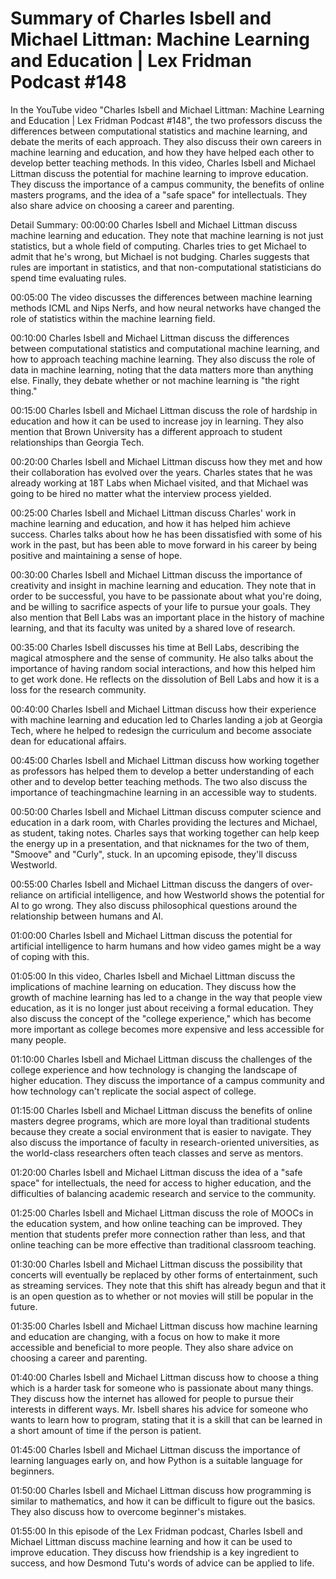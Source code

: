 # Summary of Charles Isbell and Michael Littman: Machine Learning and Education | Lex Fridman Podcast #148

In the YouTube video "Charles Isbell and Michael Littman: Machine Learning and Education | Lex Fridman Podcast #148", the two professors discuss the differences between computational statistics and machine learning, and debate the merits of each approach. They also discuss their own careers in machine learning and education, and how they have helped each other to develop better teaching methods.
In this video, Charles Isbell and Michael Littman discuss the potential for machine learning to improve education. They discuss the importance of a campus community, the benefits of online masters programs, and the idea of a "safe space" for intellectuals. They also share advice on choosing a career and parenting.

Detail Summary: 
00:00:00
Charles Isbell and Michael Littman discuss machine learning and education. They note that machine learning is not just statistics, but a whole field of computing. Charles tries to get Michael to admit that he's wrong, but Michael is not budging. Charles suggests that rules are important in statistics, and that non-computational statisticians do spend time evaluating rules.

00:05:00
The video discusses the differences between machine learning methods ICML and Nips Nerfs, and how neural networks have changed the role of statistics within the machine learning field.

00:10:00
Charles Isbell and Michael Littman discuss the differences between computational statistics and computational machine learning, and how to approach teaching machine learning. They also discuss the role of data in machine learning, noting that the data matters more than anything else. Finally, they debate whether or not machine learning is "the right thing."

00:15:00
Charles Isbell and Michael Littman discuss the role of hardship in education and how it can be used to increase joy in learning. They also mention that Brown University has a different approach to student relationships than Georgia Tech.

00:20:00
Charles Isbell and Michael Littman discuss how they met and how their collaboration has evolved over the years. Charles states that he was already working at 18T Labs when Michael visited, and that Michael was going to be hired no matter what the interview process yielded.

00:25:00
Charles Isbell and Michael Littman discuss Charles' work in machine learning and education, and how it has helped him achieve success. Charles talks about how he has been dissatisfied with some of his work in the past, but has been able to move forward in his career by being positive and maintaining a sense of hope.

00:30:00
Charles Isbell and Michael Littman discuss the importance of creativity and insight in machine learning and education. They note that in order to be successful, you have to be passionate about what you're doing, and be willing to sacrifice aspects of your life to pursue your goals. They also mention that Bell Labs was an important place in the history of machine learning, and that its faculty was united by a shared love of research.

00:35:00
Charles Isbell discusses his time at Bell Labs, describing the magical atmosphere and the sense of community. He also talks about the importance of having random social interactions, and how this helped him to get work done. He reflects on the dissolution of Bell Labs and how it is a loss for the research community.

00:40:00
Charles Isbell and Michael Littman discuss how their experience with machine learning and education led to Charles landing a job at Georgia Tech, where he helped to redesign the curriculum and become associate dean for educational affairs.

00:45:00
Charles Isbell and Michael Littman discuss how working together as professors has helped them to develop a better understanding of each other and to develop better teaching methods. The two also discuss the importance of teachingmachine learning in an accessible way to students.

00:50:00
Charles Isbell and Michael Littman discuss computer science and education in a dark room, with Charles providing the lectures and Michael, as student, taking notes. Charles says that working together can help keep the energy up in a presentation, and that nicknames for the two of them, "Smoove" and "Curly", stuck. In an upcoming episode, they'll discuss Westworld.

00:55:00
Charles Isbell and Michael Littman discuss the dangers of over-reliance on artificial intelligence, and how Westworld shows the potential for AI to go wrong. They also discuss philosophical questions around the relationship between humans and AI.

01:00:00
Charles Isbell and Michael Littman discuss the potential for artificial intelligence to harm humans and how video games might be a way of coping with this.

01:05:00
In this video, Charles Isbell and Michael Littman discuss the implications of machine learning on education. They discuss how the growth of machine learning has led to a change in the way that people view education, as it is no longer just about receiving a formal education. They also discuss the concept of the "college experience," which has become more important as college becomes more expensive and less accessible for many people.

01:10:00
Charles Isbell and Michael Littman discuss the challenges of the college experience and how technology is changing the landscape of higher education. They discuss the importance of a campus community and how technology can't replicate the social aspect of college.

01:15:00
Charles Isbell and Michael Littman discuss the benefits of online masters degree programs, which are more loyal than traditional students because they create a social environment that is easier to navigate. They also discuss the importance of faculty in research-oriented universities, as the world-class researchers often teach classes and serve as mentors.

01:20:00
Charles Isbell and Michael Littman discuss the idea of a "safe space" for intellectuals, the need for access to higher education, and the difficulties of balancing academic research and service to the community.

01:25:00
Charles Isbell and Michael Littman discuss the role of MOOCs in the education system, and how online teaching can be improved. They mention that students prefer more connection rather than less, and that online teaching can be more effective than traditional classroom teaching.

01:30:00
Charles Isbell and Michael Littman discuss the possibility that concerts will eventually be replaced by other forms of entertainment, such as streaming services. They note that this shift has already begun and that it is an open question as to whether or not movies will still be popular in the future.

01:35:00
Charles Isbell and Michael Littman discuss how machine learning and education are changing, with a focus on how to make it more accessible and beneficial to more people. They also share advice on choosing a career and parenting.

01:40:00
Charles Isbell and Michael Littman discuss how to choose a thing which is a harder task for someone who is passionate about many things. They discuss how the internet has allowed for people to pursue their interests in different ways. Mr. Isbell shares his advice for someone who wants to learn how to program, stating that it is a skill that can be learned in a short amount of time if the person is patient.

01:45:00
Charles Isbell and Michael Littman discuss the importance of learning languages early on, and how Python is a suitable language for beginners.

01:50:00
Charles Isbell and Michael Littman discuss how programming is similar to mathematics, and how it can be difficult to figure out the basics. They also discuss how to overcome beginner's mistakes.

01:55:00
In this episode of the Lex Fridman podcast, Charles Isbell and Michael Littman discuss machine learning and how it can be used to improve education. They discuss how friendship is a key ingredient to success, and how Desmond Tutu's words of advice can be applied to life.

